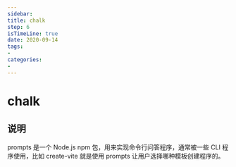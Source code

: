 ```yaml
---
sidebar:
title: chalk
step: 6
isTimeLine: true
date: 2020-09-14
tags:
-
categories:
- 
---
```

# chalk

## 说明

prompts 是一个 Node.js npm 包，用来实现命令行问答程序，通常被一些 CLI 程序使用，比如 create-vite 就是使用 prompts 让用户选择哪种模板创建程序的。
